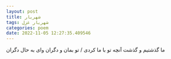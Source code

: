 ```yaml
---
layout: post
title: شهریار
tags: شهریار غزل
categories: poem
date: 2022-11-05 12:27:35.409546
---
```


ما گذشتیم و گذشت آنچه تو با ما کردی / تو بمان و دگران وای به حال دگران